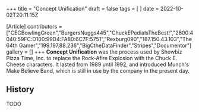 +++
title = "Concept Unification"
draft = false
tags = [ ]
date = 2022-10-02T20:11:15Z

[Article]
contributors = ["CECBowlingGreen","BurgersNuggs445","ChuckEPediaIsTheBest!","2600:4040:59FC:D100:99D4:FA80:6C7F:5751","Rexburg090","187.150.43.103","The 64th Gamer","199.197.88.236","BigCtheDataFinder","Stripes","Documentor"]
gallery = []
+++
**Concept Unification** was the process used by Showbiz Pizza Time, Inc. to replace the Rock-Afire Explosion with the Chuck E. Cheese characters. It lasted from 1989 until 1992, and introduced Munch's Make Believe Band, which is still in use by the company in the present day.

## History ##
TODO